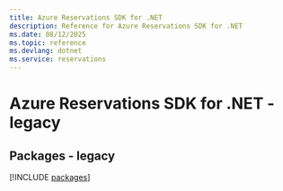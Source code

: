 ```yaml
---
title: Azure Reservations SDK for .NET
description: Reference for Azure Reservations SDK for .NET
ms.date: 08/12/2025
ms.topic: reference
ms.devlang: dotnet
ms.service: reservations
---
```

# Azure Reservations SDK for .NET - legacy
## Packages - legacy
[!INCLUDE [packages](reservations-index.md)]